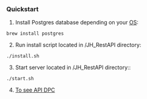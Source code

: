 ### Quickstart

1. Install Postgres database depending on your [OS](https://www.postgresql.org/download/):
```
brew install postgres
```

2. Run install script located in /JH_RestAPI directory:
```
./install.sh
```

3. Start server located in /JH_RestAPI directory::
```
./start.sh
```

4. [To see API DPC](/apidoc.md)
